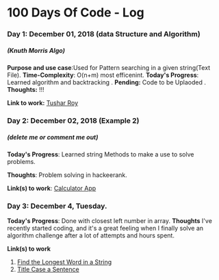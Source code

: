 # 100 Days Of Code - Log

### Day 1: December 01, 2018 (data Structure and Algorithm)
##### (Knuth Morris Algo)
**Purpose and use case**:Used for Pattern searching in a given string(Text File).
**Time-Complexity**: O(n+m) most efficenint.
**Today's Progress**: Learned algorithm and backtracking .
**Pending:** Code to be Uplaoded .
**Thoughts:**  !!!

**Link to work:** [Tushar Roy](https://github.com/mission-peace/interview/blob/master/src/com/interview/string/SubstringSearch.java)

### Day 2: December 02, 2018 (Example 2)
##### (delete me or comment me out)

**Today's Progress**: Learned string Methods to make a use to solve problems.

**Thoughts**: Problem solving in hackeerank.

**Link(s) to work**: [Calculator App](http://www.example.com)


### Day 3: December 4, Tuesday.

**Today's Progress**: Done with closest left number in array.
**Thoughts** I've recently started coding, and it's a great feeling when I finally solve an algorithm challenge after a lot of attempts and hours spent.

**Link(s) to work**
1. [Find the Longest Word in a String](https://www.freecodecamp.com/challenges/find-the-longest-word-in-a-string)
2. [Title Case a Sentence](https://www.freecodecamp.com/challenges/title-case-a-sentence)
